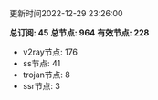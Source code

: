 更新时间2022-12-29 23:26:00

**总订阅: 45**
**总节点: 964**
**有效节点: 228**
- v2ray节点: 176
- ss节点: 41
- trojan节点: 8
- ssr节点: 3
